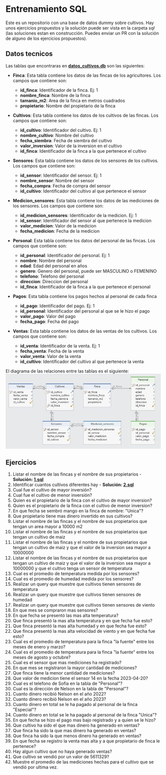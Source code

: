# Entrenamiento SQL
Este es un repositorio con una base de datos dummy sobre cultivos. Hay unos ejercicios propuestos y la solución puede ser vista en la carpeta _sql_ (las soluciones estan en construcción. Puedes enviar un PR con la solución de alguno de los ejercicios propuestos).

## Datos tecnicos
Las tablas que encontraras en [**datos_cultivos.db**](./datos_cultivos.db) son las siguientes:

* **Finca**: Esta tabla contiene los datos de las fincas de los agricultores. Los campos que contiene son:
  * **id_finca**: Identificador de la finca. Ej: 1
  * **nombre_finca**: Nombre de la finca
  * **tamanio_m2**: Area de la finca en metros cuadrados
  * **propietario**: Nombre del propietario de la finca

* **Cultivos**: Esta tabla contiene los datos de los cultivos de las fincas. Los campos que contiene son:
  * **id_cultivo**: Identificador del cultivo. Ej: 1
  * **nombre_cultivo**: Nombre del cultivo
  * **fecha_siembra**: Fecha de siembra del cultivo
  * **valor_inversion**: Valor de la inversion en el cultivo
  * **id_finca**: Identificador de la finca a la que pertenece el cultivo

* **Sensores**: Esta tabla contiene los datos de los sensores de los cultivos. Los campos que contiene son:
  * **id_sensor**: Identificador del sensor. Ej: 1
  * **nombre_sensor**: Nombre del sensor
  * **fecha_compra**: Fecha de compra del sensor
  * **id_cultivo**: Identificador del cultivo al que pertenece el sensor

* **Medicion_sensores**: Esta tabla contiene los datos de las mediciones de los sensores. Los campos que contiene son:
  * **id_medicion_sensores**: Identificador de la medicion. Ej: 1
  * **id_sensor**: Identificador del sensor al que pertenece la medicion
  * **valor_medicion**: Valor de la medicion
  * **fecha_medicion**: Fecha de la medicion

* **Personal**: Esta tabla contiene los datos del personal de las fincas. Los campos que contiene son:
  * **id_personal**: Identificador del personal. Ej: 1
  * **nombre**: Nombre del personal
  * **edad**: Edad del personal en años
  * **genero**: Genero del personal, puede ser MASCULINO o FEMENINO
  * **telefono**: Telefono del personal
  * **direccion**: Direccion del personal
  * **id_finca**: Identificador de la finca a la que pertenece el personal

* **Pagos**: Esta tabla contiene los pagos hechos al personal de cada finca
  * **id_pago**: Identificador del pago. Ej: 1
  * **id_personal**: Identificador del personal al que se le hizo el pago
  * **valor_pago**: Valor del pago
  * **fecha_pago**: Fecha del pago

* **Ventas**: Esta tabla contiene los datos de las ventas de los cultivos. Los campos que contiene son:
  * **id_venta**: Identificador de la venta. Ej: 1
  * **fecha_venta**: Fecha de la venta
  * **valor_venta**: Valor de la venta
  * **id_cultivo**: Identificador del cultivo al que pertenece la venta

El diagrama de las relaciones entre las tablas es el siguiente:
![diagrama base de datos](/imgs/diagrama.jpg)

## Ejercicios
1. Listar el nombre de las fincas y el nombre de sus propietarios - **Solución: [1.sql](./sql/1.sql)**
2. Identificar cuantos cultivos diferentes hay  - **Solución: [2.sql](./sql/2.sql)**
3. Cual fue el cultivo de mayor inversión?
4. Cual fue el cultivo de menor inversión?
5. Quien es el propietario de la finca con el cultivo de mayor inversion?
6. Quien es el propietario de la finca con el cultivo de menor inversion?
7. En que fecha se sembró mango en la finca de nombre: "Unica"?
8. Que propietario tiene mas dinero invertido en sus cultivos?
9. Listar el nombre de las fincas y el nombre de sus propietarios que tengan un area mayor a 10000 m2
10. Listar el nombre de las fincas y el nombre de sus propietarios que tengan un cultivo de maiz
11. Listar el nombre de las fincas y el nombre de sus propietarios que tengan un cultivo de maiz y que el valor de la inversion sea mayor a 10000000
12. Listar el nombre de las fincas y el nombre de sus propietarios que tengan un cultivo de maiz y que el valor de la inversion sea mayor a 10000000 y que el cultivo tenga un sensor de temperatura
13. Cual es el promedio de temperatura medida por los sensores?
14. Cual es el promedio de humedad medida por los sensores?
15. Realizar un query que muestre que cultivos tienen sensores de temperatura
16. Realizar un query que muestre que cultivos tienen sensores de humedad
17. Realizar un query que muestre que cultivos tienen sensores de viento
18. En que mes se compraron mas sensores?
19. En que fecha se presentó las mas alta temperatura?
20. Que finca presentó la mas alta temperatura y en que fecha fue esto?
21. Que finca presentó la mas alta humedad y en que fecha fue esto?
22. Que finca presentó la mas alta velocidad de viento y en que fecha fue esto?
23. Cual es el promedio de temperatura para la finca "la fuente" entre los meses de enero y marzo?
24. Cual es el promedio de temperatura para la finca "la fuente" entre los meses de agosto y octubre?
25. Cual es el sensor que mas mediciones ha registrado?
26. En que mes se registraron la mayor cantidad de mediciones?
27. Que finca tiene la menor cantidad de mediciones?
28. Que valor de medicion tiene el sensor 14 en la fecha 2023-04-20?
29. Cual es el telefono de Sofia en la tabla de "Personal"?
30. Cual es la dirección de Nelson en la tabla de "Personal"?
31. Cuanto dinero recibió Nelson en el año 2022?
32. Cuanto dinero recibió Nelson en el año 2023?
33. Cuanto dinero en total se le ha pagado al personal de la finca "Especial"?
34. Cuanto dinero en total se le ha pagado al personal de la finca "Unica"?
35. En que fecha se hizo el pago mas bajo registrado y a quien se le hizo?
36. Que cultivo ha sido el que mas dinero ha generado en ventas?
37. Que finca ha sido la que mas dinero ha generado en ventas?
38. Que finca ha sido la que menos dinero ha generado en ventas?
39. En que fecha se registro la venta mas alta y a que propietario de finca le pertenece?
40. Hay algun cultivo que no haya generado ventas?
41. Que cultivo se vendió por un valor de 5611329?
42. Muestre el promedio de las mediciones hechas para el cultivo que se vendió por ultima vez.